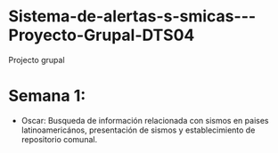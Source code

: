 # Sistema-de-alertas-s-smicas---Proyecto-Grupal-DTS04
Projecto grupal


# Semana 1:

* Oscar: Busqueda de información relacionada con sismos en paises latinoamericános, presentación de sismos y establecimiento de repositorio comunal.
